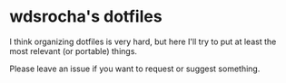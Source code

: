 # wdsrocha's dotfiles

I think organizing dotfiles is very hard, but here I'll try to put at least the most relevant (or portable) things.

Please leave an issue if you want to request or suggest something.
